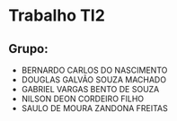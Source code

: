 # Trabalho TI2

## Grupo:
* BERNARDO CARLOS DO NASCIMENTO 
* DOUGLAS GALVÃO SOUZA MACHADO 
* GABRIEL VARGAS BENTO DE SOUZA 
* NILSON DEON CORDEIRO FILHO 
* SAULO DE MOURA ZANDONA FREITAS 

